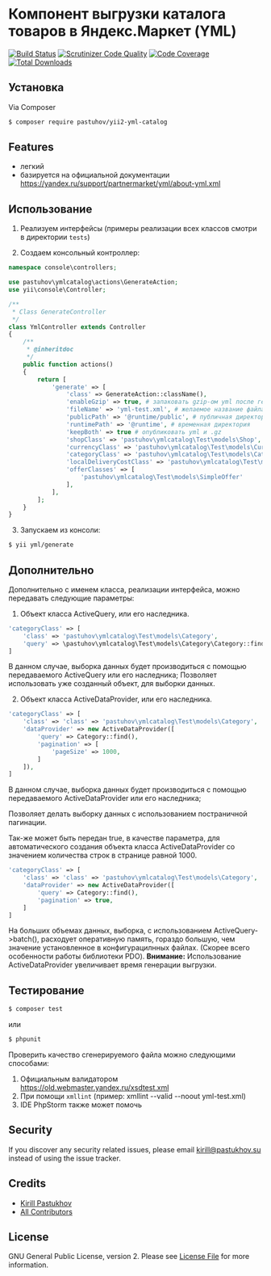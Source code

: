 # Компонент выгрузки каталога товаров в Яндекс.Маркет (YML)

[![Build Status](https://travis-ci.org/pastuhov/yii2-yml-catalog.svg)](https://travis-ci.org/pastuhov/yii2-yml-catalog)
[![Scrutinizer Code Quality](https://scrutinizer-ci.com/g/pastuhov/yii2-yml-catalog/badges/quality-score.png?b=master)](https://scrutinizer-ci.com/g/pastuhov/yii2-yml-catalog/?branch=master)
[![Code Coverage](https://scrutinizer-ci.com/g/pastuhov/yii2-yml-catalog/badges/coverage.png?b=master)](https://scrutinizer-ci.com/g/pastuhov/yii2-yml-catalog/?branch=master)
[![Total Downloads](https://poser.pugx.org/pastuhov/yii2-yml-catalog/downloads)](https://packagist.org/packages/pastuhov/yii2-yml-catalog)

## Установка

Via Composer

``` bash
$ composer require pastuhov/yii2-yml-catalog
```

## Features

* легкий
* базируется на официальной документации https://yandex.ru/support/partnermarket/yml/about-yml.xml

## Использование

1. Реализуем интерфейсы (примеры реализации всех классов смотри в директории `tests`)

2. Создаем консольный контроллер:
```php
namespace console\controllers;

use pastuhov\ymlcatalog\actions\GenerateAction;
use yii\console\Controller;

/**
 * Class GenerateController
 */
class YmlController extends Controller
{
    /**
     * @inheritdoc
     */
    public function actions()
    {
        return [
            'generate' => [
                'class' => GenerateAction::className(),
                'enableGzip' => true, # запаковать gzip-ом yml после генерации
                'fileName' => 'yml-test.xml', # желаемое название файла
                'publicPath' => '@runtime/public', # публичная директория (обычно корень веб сервера)
                'runtimePath' => '@runtime', # временная директория
                'keepBoth' => true # опубликовать yml и .gz
                'shopClass' => 'pastuhov\ymlcatalog\Test\models\Shop',
                'currencyClass' => 'pastuhov\ymlcatalog\Test\models\Currency',
                'categoryClass' => 'pastuhov\ymlcatalog\Test\models\Category',
                'localDeliveryCostClass' => 'pastuhov\ymlcatalog\Test\models\LocalDeliveryCost',
                'offerClasses' => [
                    'pastuhov\ymlcatalog\Test\models\SimpleOffer'
                ],
            ],
        ];
    }
}
```
3. Запускаем из консоли:
```bash
$ yii yml/generate
```

## Дополнительно

Дополнительно с именем класса, реализации интерфейса, можно передавать следующие параметры:
1. Объект класса ActiveQuery, или его наследника.
```php
'categoryClass' => [
    'class' => 'pastuhov\ymlcatalog\Test\models\Category',
    'query' => \pastuhov\ymlcatalog\Test\models\Category\Category::find(),
]
```
В данном случае, выборка данных будет производиться с помощью передаваемого ActiveQuery или его наследника;
Позволяет использовать уже созданный объект, для выборки данных.

2. Объект класса ActiveDataProvider, или его наследника.
```php
'categoryClass' => [
    'class' => 'class' => 'pastuhov\ymlcatalog\Test\models\Category',
    'dataProvider' => new ActiveDataProvider([
        'query' => Category::find(),
        'pagination' => [
            'pageSize' => 1000,
        ]
    ]),
]
```
В данном случае, выборка данных будет производиться с помощью передаваемого ActiveDataProvider или его наследника;

Позволяет делать выборку данных с использованием постраничной пагинации.

Так-же может быть передан true, в качестве параметра, для автоматического создания объекта класса ActiveDataProvider 
со значением количества строк в странице равной 1000.
```php
'categoryClass' => [
    'class' => 'class' => 'pastuhov\ymlcatalog\Test\models\Category',
    'dataProvider' => new ActiveDataProvider([
        'query' => Category::find(),
        'pagination' => true,
    ]
]
```
На больших объемах данных, выборка, с использованием ActiveQuery->batch(), расходует оперативную память, 
гораздо большую, чем значение установленное в конфигурацилнных файлах. (Скорее всего особенности работы библиотеки PDO).
**Внимание:** Использование ActiveDataProvider увеличивает время генерации выгрузки.

## Тестирование

```bash
$ composer test
```
или
```bash
$ phpunit
```
Проверить качество сгенерируемого файла можно следующими способами:
1. Официальным валидатором https://old.webmaster.yandex.ru/xsdtest.xml 
2. При помощи `xmllint` (пример: xmllint --valid --noout yml-test.xml)
3. IDE PhpStorm также может помочь

## Security

If you discover any security related issues, please email kirill@pastukhov.su instead of using the issue tracker.

## Credits

- [Kirill Pastukhov](https://github.com/pastuhov)
- [All Contributors](../../contributors)

## License

GNU General Public License, version 2. Please see [License File](LICENSE) for more information.
